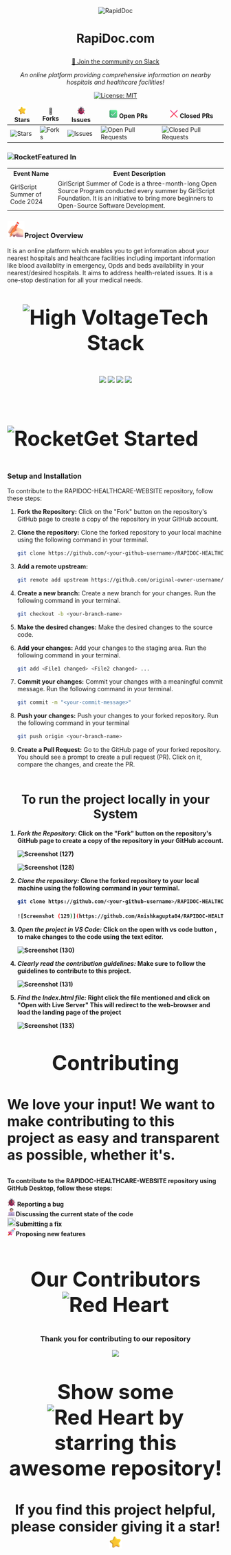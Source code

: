 <center>

![RapidDoc](https://camo.githubusercontent.com/dd5e3080a7adc2ead8f86cbbd6577cee0a38439c0ebf195021ce41587b0a405f/68747470733a2f2f6d69726f2e6d656469756d2e636f6d2f6d61782f313430302f312a633459675258595161794f5657785633376f757272772e706e67)
</center>

<div align = "center">

<div align="center">

# <p>RapiDoc.com</p>
[💬 Join the community on Slack](https://join.slack.com/t/newworkspace-ley5153/shared_invite/zt-2isvflg78-tMexsn50mxdwY4BEJ_W11g)<br>

<i><p>An online platform providing comprehensive information on nearby hospitals and healthcare facilities!</p></i>

</div>

[![License: MIT](https://img.shields.io/badge/License-MIT-yellow.svg)](https://opensource.org/licenses/MIT)

<table align="center">
    <thead align="center">
        <tr border: 1px;>
            <td><b><img src="https://raw.githubusercontent.com/Tarikul-Islam-Anik/tarikul-islam-anik/main/assets/images/Star.png" width="20" height="20"> Stars</b></td>
            <td><b>🍴 Forks</b></td>
            <td><b><img src="https://raw.githubusercontent.com/Tarikul-Islam-Anik/tarikul-islam-anik/main/assets/images/Lady%20Beetle.png" width="20" height="20"> Issues</b></td>
            <td><b><img src="https://raw.githubusercontent.com/Tarikul-Islam-Anik/tarikul-islam-anik/main/assets/images/Check%20Mark%20Button.png" width="20" height="20"> Open PRs</b></td>
            <td><b><img src="https://raw.githubusercontent.com/Tarikul-Islam-Anik/tarikul-islam-anik/main/assets/images/Cross%20Mark.png" width="20" height="20"> Closed PRs</b></td>
        </tr>
     </thead>
    <tbody>
         <tr>
            <td><img alt="Stars" src="https://img.shields.io/github/stars/Anishkagupta04/RAPIDOC-HEALTHCARE-WEBSITE-?style=flat&logo=github"/></td>
             <td><img alt="Forks" src="https://img.shields.io/github/forks/Anishkagupta04/RAPIDOC-HEALTHCARE-WEBSITE-?style=flat&logo=github"/></td>
            <td><img alt="Issues" src="https://img.shields.io/github/issues/Anishkagupta04/RAPIDOC-HEALTHCARE-WEBSITE-?style=flat&logo=github"/></td>
            <td><img alt="Open Pull Requests" src="https://img.shields.io/github/issues-pr/Anishkagupta04/RAPIDOC-HEALTHCARE-WEBSITE-?style=flat&logo=github"/></td>
           <td><img alt="Closed Pull Requests" src="https://img.shields.io/github/issues-pr-closed/Anishkagupta04/RAPIDOC-HEALTHCARE-WEBSITE-?style=flat&color=critical&logo=github"/></td>
        </tr>
    </tbody>
</table>
</div>
<h3> <img src="https://raw.githubusercontent.com/Tarikul-Islam-Anik/Animated-Fluent-Emojis/master/Emojis/Travel%20and%20places/Rocket.png" alt="Rocket" width="40" height="40" />Featured In</h3>

<table style="font-family:var(--ff-philosopher);">

   <tr>
      <th>Event Name</th>
      <th>Event Description</th>
   </tr>
   <tr>
      <td>GirlScript Summer of Code 2024</td>
      <td>GirlScript Summer of Code is a three-month-long Open Source Program conducted every summer by GirlScript Foundation. It is an initiative to bring more beginners to Open-Source Software Development.</td>
   </tr>

</table>
<h3><img src="https://raw.githubusercontent.com/Tarikul-Islam-Anik/tarikul-islam-anik/main/assets/images/Writing%20Hand%20Light%20Skin%20Tone.png" alt="Rocket" width="40" height="40" />Project Overview</h3>
<p style="font-family:var(--ff-philosopher);">
It is an online platform which enables you to get information about your nearest hospitals and healthcare facilities including important information like blood availablity in emergency, Opds and beds availability in your nearest/desired hospitals. It aims to address health-related issues. It is a one-stop destination for all your medical needs.</p>

## <p style="font-family:var(--ff-philosopher);font-size:3rem;text-align:center;"><img src="https://raw.githubusercontent.com/Tarikul-Islam-Anik/Animated-Fluent-Emojis/master/Emojis/Travel%20and%20places/High%20Voltage.png" alt="High Voltage" width="40" height="40" />Tech Stack</p>
<center><a href="https://developer.mozilla.org/en-US/docs/Glossary/HTML5"><img src="https://img.shields.io/badge/HTML5-E34F26.svg?style=for-the-badge&logo=HTML5&logoColor=white"></a>
<a href="https://developer.mozilla.org/en-US/docs/Web/JavaScript"><img src="https://img.shields.io/badge/JavaScript-F7DF1E.svg?style=for-the-badge&logo=JavaScript&logoColor=black"></a>
<a href="https://getbootstrap.com/"><img src="https://img.shields.io/badge/Bootstrap-7952B3.svg?style=for-the-badge&logo=Bootstrap&logoColor=black"></a>
<a href="https://developer.mozilla.org/en-US/docs/Web/CSS"><img src="https://img.shields.io/badge/CSS3-1572B6.svg?style=for-the-badge&logo=CSS3&logoColor=black"></a></center>

<br><br>

## <p style="font-size:3rem;"><img src="https://raw.githubusercontent.com/Tarikul-Islam-Anik/Animated-Fluent-Emojis/master/Emojis/Travel%20and%20places/Rocket.png" alt="Rocket" width="40" height="40" />Get Started</p>

### Setup and Installation

<p style="font-family:var(--ff-philosopher);">To contribute to the RAPIDOC-HEALTHCARE-WEBSITE repository, follow these steps:</p>

1. **Fork the Repository:**
   Click on the "Fork" button on the repository's GitHub page to create a copy of the repository in your GitHub account.

2. **Clone the repository:**
   Clone the forked repository to your local machine using the following command in your terminal.
   ```bash
   git clone https://github.com/<your-github-username>/RAPIDOC-HEALTHCARE-WEBSITE
   ```
3. **Add a remote upstream:**
   ```bash
   git remote add upstream https://github.com/original-owner-username/RAPIDOC-HEALTHCARE-WEBSITE
   ```
4. **Create a new branch:**
   Create a new branch for your changes. Run the following command in your terminal.
   ```bash
   git checkout -b <your-branch-name>
   ```
5. **Make the desired changes:**
   Make the desired changes to the source code.

6. **Add your changes:**
   Add your changes to the staging area. Run the following command in your terminal.
   ```bash
   git add <File1 changed> <File2 changed> ...
   ```
7. **Commit your changes:**
   Commit your changes with a meaningful commit message. Run the following command in your terminal.
   ```bash
   git commit -m "<your-commit-message>"
   ```
8. **Push your changes:**
   Push your changes to your forked repository. Run the following command in your terminal
   ```bash
   git push origin <your-branch-name>
   ```
9. **Create a Pull Request:**
   Go to the GitHub page of your forked repository. You should see a prompt to create a pull request (PR). Click on it, compare the changes, and create the PR.
<br><br>

<h1 align="center"><b>To run the project locally in your System<b></h1>

1. _Fork the Repository:_
   Click on the "Fork" button on the repository's GitHub page to create a copy of the repository in your GitHub account.

   ![Screenshot (127)](https://github.com/Anishkagupta04/RAPIDOC-HEALTHCARE-WEBSITE-/assets/105973197/164ba1a7-d42e-4e4d-acbd-4bc81cf387d5)

   ![Screenshot (128)](https://github.com/Anishkagupta04/RAPIDOC-HEALTHCARE-WEBSITE-/assets/105973197/21a47905-69ee-448f-a5c0-71ceb3c694d5)

2. _Clone the repository:_
   Clone the forked repository to your local machine using the following command in your terminal.

   ```bash
   git clone https://github.com/<your-github-username>/RAPIDOC-HEALTHCARE-WEBSITE

   ![Screenshot (129)](https://github.com/Anishkagupta04/RAPIDOC-HEALTHCARE-WEBSITE-/assets/105973197/88249cc4-5849-4472-b190-9d9bad2bb236)

   ```

3. _Open the project in VS Code:_
   Click on the open with vs code button , to make changes to the code using the text editor.

   ![Screenshot (130)](https://github.com/Anishkagupta04/RAPIDOC-HEALTHCARE-WEBSITE-/assets/105973197/10644887-eb4b-4471-98bb-26e0b1bb4f07)

4. _Clearly read the contribution guidelines:_
   Make sure to follow the guidelines to contribute to this project.

   ![Screenshot (131)](https://github.com/Anishkagupta04/RAPIDOC-HEALTHCARE-WEBSITE-/assets/105973197/342c364a-d908-48a4-9d12-2552298d87bd)

5. _Find the Index.html file:_
   Right click the file mentioned and click on "Open with Live Server"
   This will redirect to the web-browser and load the landing page of the project

   ![Screenshot (133)](https://github.com/Anishkagupta04/RAPIDOC-HEALTHCARE-WEBSITE-/assets/105973197/62044e1a-a644-467d-98ac-eabfac970ed9)

<p style="font-family:var(--ff-philosopher);font-size:3rem;text-align:center;"><b>Contributing

<p style="font-family:var(--ff-philosopher);font-size:2rem;">We love your input! We want to make contributing to this project as easy and transparent as possible, whether it's.

To contribute to the RAPIDOC-HEALTHCARE-WEBSITE repository using GitHub Desktop, follow these steps:

<img src="https://raw.githubusercontent.com/Tarikul-Islam-Anik/tarikul-islam-anik/main/assets/images/Lady%20Beetle.png" width="20" height="20"> Reporting a bug<br>
<img src="https://raw.githubusercontent.com/Tarikul-Islam-Anik/tarikul-islam-anik/main/assets/images/Man%20Technologist%20Light%20Skin%20Tone.png" width="20" height="20" >Discussing the current state of the code<br>
<img src="https://raw.githubusercontent.com/Tarikul-Islam-Anik/Animated-Fluent-Emojis/master/Emojis/Objects/Axe.png" width="20" height="20" >Submitting a fix<br>
<img src="https://raw.githubusercontent.com/Tarikul-Islam-Anik/tarikul-islam-anik/main/assets/images/Rocket.png" width="20" height="20" >Proposing new features

<div align="center">
  <h2 style="font-size:3rem;">Our Contributors <img src="https://raw.githubusercontent.com/Tarikul-Islam-Anik/Animated-Fluent-Emojis/master/Emojis/Smilies/Red%20Heart.png" alt="Red Heart" width="40" height="40" /></h2>
  <h3>Thank you for contributing to our repository</h3>

<a href="https://github.com/Anishkagupta04/RAPIDOC-HEALTHCARE-WEBSITE-/graphs/contributors">
<img src="https://contributors-img.web.app/image?repo=Anishkagupta04/RAPIDOC-HEALTHCARE-WEBSITE-"/>

  </a>

<p style="font-family:var(--ff-philosopher);font-size:3rem;"><b> Show some <img src="https://raw.githubusercontent.com/Tarikul-Islam-Anik/Animated-Fluent-Emojis/master/Emojis/Smilies/Red%20Heart.png" alt="Red Heart" width="40" height="40" /> by starring this awesome repository!

</div>
<h3 style="text-align:center;font-size:2rem;">
If you find this project helpful, please consider giving it a star! <img src="https://raw.githubusercontent.com/Tarikul-Islam-Anik/tarikul-islam-anik/main/assets/images/Star.png" width="30" height="30"></p>

